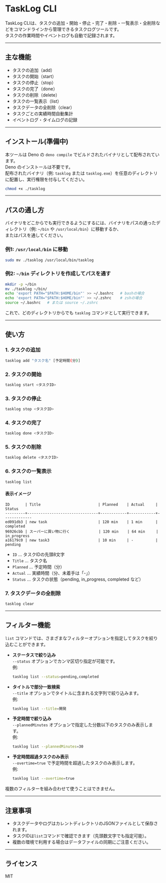 # TaskLog CLI

TaskLog CLIは、タスクの追加・開始・停止・完了・削除・一覧表示・全削除などをコマンドラインから管理できるタスクログツールです。  
タスクの作業時間やイベントログも自動で記録されます。

---

## 主な機能

- タスクの追加（add）
- タスクの開始（start）
- タスクの停止（stop）
- タスクの完了（done）
- タスクの削除（delete）
- タスクの一覧表示（list）
- タスクデータの全削除（clear）
- タスクごとの実績時間自動集計
- イベントログ・タイムログの記録

---

## インストール(準備中)

本ツールは Deno の `deno compile` でビルドされたバイナリとして配布されています。  
Deno のインストールは不要です。  
配布されたバイナリ（例: `tasklog` または `tasklog.exe`）を任意のディレクトリに配置し、実行権限を付与してください。

```sh
chmod +x ./tasklog
```

---

## パスの通し方

バイナリをどこからでも実行できるようにするには、バイナリをパスの通ったディレクトリ（例: `~/bin` や `/usr/local/bin`）に移動するか、  
またはパスを通してください。

### 例1: `/usr/local/bin` に移動

```sh
sudo mv ./tasklog /usr/local/bin/tasklog
```

### 例2: `~/bin` ディレクトリを作成してパスを通す

```sh
mkdir -p ~/bin
mv ./tasklog ~/bin/
echo 'export PATH="$PATH:$HOME/bin"' >> ~/.bashrc   # bashの場合
echo 'export PATH="$PATH:$HOME/bin"' >> ~/.zshrc    # zshの場合
source ~/.bashrc   # または source ~/.zshrc
```

これで、どのディレクトリからでも `tasklog` コマンドとして実行できます。

---

## 使い方

### 1. タスクの追加

```sh
tasklog add "タスク名" [予定時間(分)]
```

### 2. タスクの開始

```sh
tasklog start <タスクID>
```

### 3. タスクの停止

```sh
tasklog stop <タスクID>
```

### 4. タスクの完了

```sh
tasklog done <タスクID>
```

### 5. タスクの削除

```sh
tasklog delete <タスクID>
```

### 6. タスクの一覧表示

```sh
tasklog list
```

#### 表示イメージ

```
ID       | Title                          | Planned    | Actual     | Status  
---------+--------------------------------+------------+------------+-------------
ed091db3 | new task                       | 120 min    | 1 min      | completed
96926cbb | スーパーに買い物に行く             | 120 min    | 64 min     | in_progress
a16179c0 | new task3                      | 10 min     | -          | pending 
```

- `ID` … タスクIDの先頭8文字
- `Title` … タスク名
- `Planned` … 予定時間（分）
- `Actual` … 実績時間（分、未着手は「-」）
- `Status` … タスクの状態（pending, in_progress, completed など）

### 7. タスクデータの全削除

```sh
tasklog clear
```

---

## フィルター機能

`list` コマンドでは、さまざまなフィルターオプションを指定してタスクを絞り込むことができます。

- **ステータスで絞り込み**  
  `--status` オプションでカンマ区切り指定が可能です。  
  例:  
  ```sh
  tasklog list --status=pending,completed
  ```

- **タイトルで部分一致検索**  
  `--title` オプションでタイトルに含まれる文字列で絞り込みます。  
  例:  
  ```sh
  tasklog list --title=開発
  ```

- **予定時間で絞り込み**  
  `--plannedMinutes` オプションで指定した分数以下のタスクのみ表示します。  
  例:  
  ```sh
  tasklog list --plannedMinutes=30
  ```

- **予定時間超過タスクのみ表示**  
  `--overtime=true` で予定時間を超過したタスクのみ表示します。  
  例:  
  ```sh
  tasklog list --overtime=true
  ```

複数のフィルターを組み合わせて使うことはできません。

---

## 注意事項

- タスクデータやログはカレントディレクトリのJSONファイルとして保存されます。
- タスクIDは`list`コマンドで確認できます（先頭数文字でも指定可能）。
- 複数の環境で利用する場合はデータファイルの同期にご注意ください。

---

## ライセンス

MIT
